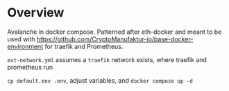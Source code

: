 # Overview

Avalanche in docker compose. Patterned after eth-docker and meant to be used with https://github.com/CryptoManufaktur-io/base-docker-environment
for traefik and Prometheus.

`ext-network.yml` assumes a `traefik` network exists, where traefik and prometheus run

`cp default.env .env`, adjust variables, and `docker compose up -d`
